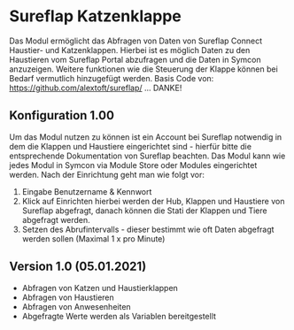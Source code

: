 # Sureflap Katzenklappe
Das Modul ermöglicht das Abfragen von Daten von Sureflap Connect Haustier- und Katzenklappen. Hierbei ist es möglich Daten zu den Haustieren vom Sureflap Portal abzufragen und die Daten in Symcon anzuzeigen. Weitere funktionen wie die Steuerung der Klappe können bei Bedarf vermutlich hinzugefügt werden.
Basis Code von: https://github.com/alextoft/sureflap/ ... DANKE!

## Konfiguration 1.00
Um das Modul nutzen zu können ist ein Account bei Sureflap notwendig in dem die Klappen und Haustiere eingerichtet sind - hierfür bitte die entsprechende Dokumentation von Sureflap beachten. Das Modul kann wie jedes Modul in Symcon via Module Store oder Modules eingerichtet werden. Nach der Einrichtung geht man wie folgt vor:

1. Eingabe Benutzername & Kennwort
2. Klick auf Einrichten hierbei werden der Hub, Klappen und Haustiere von Sureflap abgefragt, danach können die Stati der Klappen und Tiere abgefragt werden.
3. Setzen des Abrufintervalls - dieser bestimmt wie oft Daten abgefragt werden sollen (Maximal 1 x pro Minute)


## Version 1.0 (05.01.2021)
* Abfragen von Katzen und Haustierklappen
* Abfragen von Haustieren
* Abfragen von Anwesenheiten
* Abgefragte Werte werden als Variablen bereitgestellt
